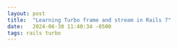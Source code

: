 ```yaml
---
layout: post
title:  "Learning Turbo frame and stream in Rails 7"
date:   2024-06-30 11:40:34 -0500
tags: rails turbo
---
```

